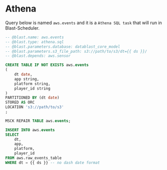 # Athena

Query below is named `aws.events` and it is a `Athena SQL task` that will run in Blast-Scheduler. 

```sql
-- @blast.name: aws.events
-- @blast.type: athena.sql
-- @blast.parameters.database: datablast_core_model
-- @blast.parameters.s3_file_path: s3://path/to/s3/dt={{ ds }}/
-- @blast.depends: aws.sensor

CREATE TABLE IF NOT EXISTS aws.events
(
    dt date,
    app string,
    platform string,
    player_id string
)
PARTITIONED BY (dt date)
STORED AS ORC
LOCATION 's3://path/to/s3'
;

MSCK REPAIR TABLE aws.events;

INSERT INTO aws.events
SELECT
    dt,
    app,
    platform,
    player_id
FROM aws.raw_events_table
WHERE dt = {{ ds }} -- no dash date format
```
